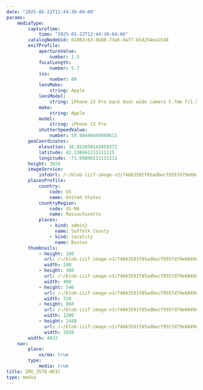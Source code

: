 ```yaml
---
date: "2025-05-22T12:44:30-04:00"
params:
    mediaType:
        captureTime:
            time: "2025-05-22T12:44:30-04:00"
        catalogNodeUid: 01983c63-8b80-73a6-9af7-654254ea15d8
        exifProfile:
            apertureValue:
                number: 1.5
            focalLength:
                number: 5.7
            iso:
                number: 80
            lensMake:
                string: Apple
            lensModel:
                string: iPhone 13 Pro back dual wide camera 5.7mm f/1.5
            make:
                string: Apple
            model:
                string: iPhone 13 Pro
            shutterSpeedValue:
                number: 59.98440404989611
        geoCoordinates:
            elevation: 10.852650142059371
            latitude: 42.338661111111115
            longitude: -71.09896111111111
        height: 3024
        imageService:
            infoUrl: /~/blob-iiif-image-v3/74663591f05adbecf9557d79e8849ee8e5870e91fd7e6315add6433b2fa44c33/info.json
        placesProfile:
            country:
                code: US
                name: United States
            countryRegion:
                code: US-MA
                name: Massachusetts
            places:
                - kind: admin2
                  name: Suffolk County
                - kind: locality
                  name: Boston
        thumbnails:
            - height: 180
              url: /~/blob-iiif-image-v3/74663591f05adbecf9557d79e8849ee8e5870e91fd7e6315add6433b2fa44c33/full/240%2C180/0/default.jpg
              width: 240
            - height: 360
              url: /~/blob-iiif-image-v3/74663591f05adbecf9557d79e8849ee8e5870e91fd7e6315add6433b2fa44c33/full/480%2C360/0/default.jpg
              width: 480
            - height: 540
              url: /~/blob-iiif-image-v3/74663591f05adbecf9557d79e8849ee8e5870e91fd7e6315add6433b2fa44c33/full/720%2C540/0/default.jpg
              width: 720
            - height: 960
              url: /~/blob-iiif-image-v3/74663591f05adbecf9557d79e8849ee8e5870e91fd7e6315add6433b2fa44c33/full/1280%2C960/0/default.jpg
              width: 1280
            - height: 1440
              url: /~/blob-iiif-image-v3/74663591f05adbecf9557d79e8849ee8e5870e91fd7e6315add6433b2fa44c33/full/1920%2C1440/0/default.jpg
              width: 1920
        width: 4032
    nav:
        place:
            us/ma: true
        type:
            media: true
title: IMG_3578.HEIC
type: media
---
```

